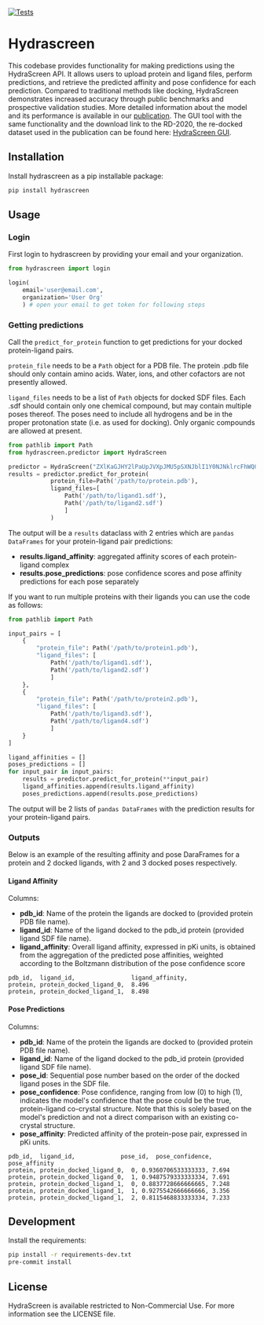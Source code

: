 [![Tests](https://github.com/Ro5-ai/hydrascreen/actions/workflows/run_tests.yml/badge.svg)](https://github.com/Ro5-ai/hydrascreen/actions/workflows/run_tests.yml)
# Hydrascreen

This codebase provides functionality for making predictions using the HydraScreen API. It allows users to upload protein and ligand files, perform predictions, and retrieve the predicted affinity and pose confidence for each prediction. Compared to traditional methods like docking, HydraScreen demonstrates increased accuracy through public benchmarks and prospective validation studies. More detailed information about the model and its performance is available in our [publication](https://doi.org/10.26434/chemrxiv-2023-gwm1s-v2). The GUI tool with the same functionality and the download link to the RD-2020, the re-docked dataset used in the publication can be found here: [HydraScreen GUI](https://hydrascreen.ro5.ai/).


## Installation

Install hydrascreen as a pip installable package:
```bash
pip install hydrascreen 
```

## Usage

### Login

First login to hydrascreen by providing your email and your organization.

```python
from hydrascreen import login

login(
    email='user@email.com', 
    organization='User Org'
    ) # open your email to get token for following steps
```

### Getting predictions

Call the `predict_for_protein` function to get predictions for your docked protein-ligand pairs.

`protein_file` needs to be a `Path` object for a PDB file. The protein .pdb file should only contain amino acids. Water, ions, and other cofactors are not presently allowed.

`ligand_files` needs to be a list of `Path` objects for docked SDF files. Each .sdf should contain only one chemical compound, but may contain multiple poses thereof. The poses need to include all hydrogens and be in the proper protonation state (i.e. as used for docking). Only organic compounds are allowed at present.
​


```python
from pathlib import Path
from hydrascreen.predictor import HydraScreen

predictor = HydraScreen("ZXlKaGJHY2lPaUpJVXpJMU5pSXNJblI1Y0NJNklrcFhWQ0o5LmV5SmxiV0ZwYkNJNkluUmxjM1JBWlcxaGFXd3VZMjl0SWl3aWIzSm5Jam9pVFhrZ1QzSm5JaXdpWlhod0lqb3hOamsxTkRZeU16VTNmUS5Xd202VEJ1ZDQxRm5MY18yWFpNYS13c19qN0JqS1kzZkN3QnpSS3phVnZj") # replace with token received from email
results = predictor.predict_for_protein(
            protein_file=Path('/path/to/protein.pdb'), 
            ligand_files=[
                Path('/path/to/ligand1.sdf'), 
                Path('/path/to/ligand2.sdf')
                ]
            ) 
```

The output will be a `results` dataclass with 2 entries which are `pandas DataFrames` for your protein-ligand pair predictions:
- **results.ligand_affinity**: aggregated affinity scores of each protein-ligand complex
- **results.pose_predictions**: pose confidence scores and pose affinity predictions for each pose separately

If you want to run multiple proteins with their ligands you can use the code as follows:

```python 
from pathlib import Path

input_pairs = [
    {
        "protein_file": Path('/path/to/protein1.pdb'), 
        "ligand_files": [
            Path('/path/to/ligand1.sdf'), 
            Path('/path/to/ligand2.sdf')
            ]
    },
    {
        "protein_file": Path('/path/to/protein2.pdb'), 
        "ligand_files": [
            Path('/path/to/ligand3.sdf'), 
            Path('/path/to/ligand4.sdf')
            ]
    }
]

ligand_affinities = []
poses_predictions = []
for input_pair in input_pairs:
    results = predictor.predict_for_protein(**input_pair)
    ligand_affinities.append(results.ligand_affinity)
    poses_predictions.append(results.pose_predictions)
```

The output will be 2 lists of `pandas DataFrames` with the prediction results for your protein-ligand pairs.

### Outputs

Below is an example of the resulting affinity and pose DaraFrames for a protein and 2 docked ligands, with 2 and 3 docked poses respectively.

#### Ligand Affinity
Columns:
 - **pdb_id**: Name of the protein the ligands are docked to (provided protein PDB file name).
 - **ligand_id**: Name of the ligand docked to the pdb_id protein (provided ligand SDF file name).
 - **ligand_affinity**: Overall ligand affinity, expressed in pKi units, is obtained from the aggregation of the predicted pose affinities, weighted according to the Boltzmann distribution of the pose confidence score
```csv
pdb_id,  ligand_id,                ligand_affinity,           
protein, protein_docked_ligand_0,  8.496
protein, protein_docked_ligand_1,  8.498
```

#### Pose Predictions
Columns:
 - **pdb_id**: Name of the protein the ligands are docked to (provided protein PDB file name).
 - **ligand_id**: Name of the ligand docked to the pdb_id protein (provided ligand SDF file name).
 - **pose_id**: Sequential pose number based on the order of the docked ligand poses in the SDF file.
 - **pose_confidence**: Pose confidence, ranging from low (0) to high (1), indicates the model's confidence that the pose could be the true, protein-ligand co-crystal structure. Note that this is solely based on the model's prediction and not a direct comparison with an existing co-crystal structure.
 - **pose_affinity**: Predicted affinity of the protein-pose pair, expressed in pKi units.
```csv
pdb_id,  ligand_id,             pose_id,  pose_confidence, pose_affinity
protein, protein_docked_ligand_0,  0, 0.9360706533333333, 7.694
protein, protein_docked_ligand_0,  1, 0.9487579333333334, 7.691
protein, protein_docked_ligand_1,  0, 0.8837728666666665, 7.248
protein, protein_docked_ligand_1,  1, 0.9275542666666666, 3.356
protein, protein_docked_ligand_1,  2, 0.8115468833333334, 7.233
```

## Development

Install the requirements:

```bash
pip install -r requirements-dev.txt
pre-commit install
```

## License
HydraScreen is available restricted to Non-Commercial Use. For more information see the LICENSE file.
